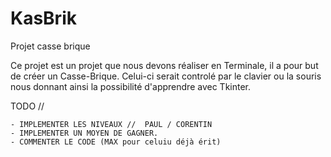 # KasBrik

Projet casse brique

Ce projet est un projet que nous devons réaliser en Terminale, il a pour but de créer un Casse-Brique. Celui-ci serait controlé par le clavier ou la souris nous donnant ainsi la possibilité d'apprendre avec Tkinter.

TODO // 

    - IMPLEMENTER LES NIVEAUX //  PAUL / CORENTIN
    - IMPLEMENTER UN MOYEN DE GAGNER.
    - COMMENTER LE CODE (MAX pour celuiu déjà érit)
